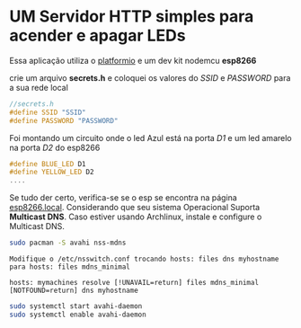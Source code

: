 # UM Servidor HTTP simples para acender e apagar LEDs

Essa aplicação utiliza o [platformio](https://platformio.org/) e um dev kit nodemcu **esp8266**


crie um arquivo __secrets.h__ e coloquei os valores do  _SSID_ e _PASSWORD_ para a sua rede local

```C++
//secrets.h
#define SSID "SSID"
#define PASSWORD "PASSWORD"

```

Foi montando um circuito onde o led Azul está na porta _D1_ e um led amarelo na porta _D2_
do esp8266

```C++
#define BLUE_LED D1
#define YELLOW_LED D2
....
```

Se tudo der certo, verifica-se se o esp se encontra na
página [esp8266.local](http://esp8266.local/). Considerando que
seu sistema Operacional Suporta **Multicast DNS**. Caso estiver
usando Archlinux, instale e configure o Multicast DNS.

```bash
sudo pacman -S avahi nss-mdns
```

```
Modifique o /etc/nsswitch.conf trocando hosts: files dns myhostname para hosts: files mdns_minimal

hosts: mymachines resolve [!UNAVAIL=return] files mdns_minimal [NOTFOUND=return] dns myhostname
```

```bash
sudo systemctl start avahi-daemon
sudo systemctl enable avahi-daemon
```